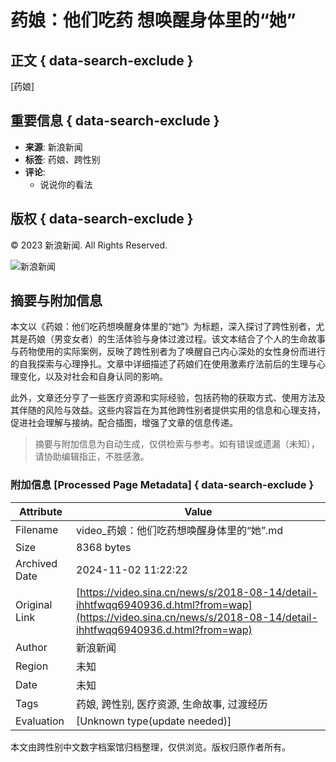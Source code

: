 # 药娘：他们吃药 想唤醒身体里的“她” 

## 正文 { data-search-exclude }


[药娘]

## 重要信息 { data-search-exclude }

- **来源**: 新浪新闻
- **标签**: 药娘、跨性别
- **评论**: 
    - 说说你的看法

## 版权 { data-search-exclude }
© 2023 新浪新闻. All Rights Reserved.

![新浪新闻](https://n.sinaimg.cn/default/80905340/20200331/sinalogo.png)

## 摘要与附加信息

<!-- tcd_abstract -->
本文以《药娘：他们吃药想唤醒身体里的“她”》为标题，深入探讨了跨性别者，尤其是药娘（男变女者）的生活体验与身体过渡过程。该文本结合了个人的生命故事与药物使用的实际案例，反映了跨性别者为了唤醒自己内心深处的女性身份而进行的自我探索与心理挣扎。文章中详细描述了药娘们在使用激素疗法前后的生理与心理变化，以及对社会和自身认同的影响。

此外，文章还分亨了一些医疗资源和实际经验，包括药物的获取方式、使用方法及其伴随的风险与效益。这些内容旨在为其他跨性别者提供实用的信息和心理支持，促进社会理解与接纳。配合插图，增强了文章的信息传递。
<!-- tcd_abstract_end -->

> 摘要与附加信息为自动生成，仅供检索与参考。如有错误或遗漏（未知），请协助编辑指正，不胜感激。

### 附加信息 [Processed Page Metadata] { data-search-exclude }

| Attribute       | Value                                  |
|-----------------|----------------------------------------|
| Filename        | video_药娘：他们吃药想唤醒身体里的“她”.md                             |
| Size            | 8368 bytes                           |
| Archived Date   | 2024-11-02 11:22:22                             |
| Original Link   | [https://video.sina.cn/news/s/2018-08-14/detail-ihhtfwqq6940936.d.html?from=wap](https://video.sina.cn/news/s/2018-08-14/detail-ihhtfwqq6940936.d.html?from=wap)                       |
| Author          | 新浪新闻                               |
| Region          | 未知                               |
| Date            | 未知                                 |
| Tags            | 药娘, 跨性别, 医疗资源, 生命故事, 过渡经历                                 |
| Evaluation            | [Unknown type(update needed)]                                 |
<!-- tcd_table_end -->

本文由跨性别中文数字档案馆归档整理，仅供浏览。版权归原作者所有。
